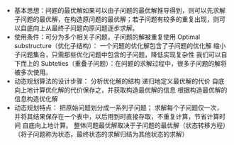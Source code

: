 - 基本思想：问题的最优解如果可以由子问题的最优解推导得到，则可以先求解子问题的最优解，在构造原问题的最优解；若子问题有较多的重复出现，则可以自底向上从最终子问题向原问题逐步求解。
- 使用条件：可分为多个相关子问题，子问题的解被重复使用
Optimal substructure（优化子结构）：
一个问题的优化解包含了子问题的优化解
缩小子问题集合，只需那些优化问题中包含的子问题，降低实现复杂性
我们可以自下而上的
Subteties（重叠子问题）：在问题的求解过程中，很多子问题的解将被多次使用。
- 动态规划算法的设计步骤：
分析优化解的结构
递归地定义最优解的代价
自底向上地计算优化解的代价保存之，并获取构造最优解的信息
根据构造最优解的信息构造优化解
- 动态规划特点：
把原始问题划分成一系列子问题；
求解每个子问题仅一次，并将其结果保存在一个表中，以后用到时直接存取，不重复计算，节省计算时间
自底向上地计算。
整体问题最优解取决于子问题的最优解（状态转移方程）（将子问题称为状态，最终状态的求解归结为其他状态的求解）